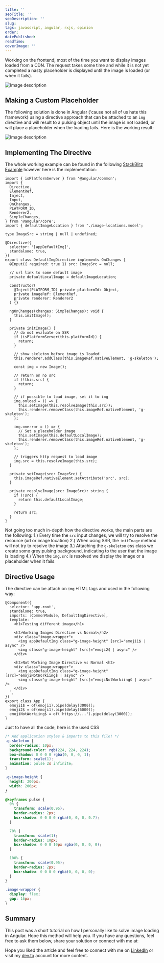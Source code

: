 ```yaml
---
title: ''
seoTitle: ''
seoDescription: ''
slug:
tags: javascript, angular, rxjs, opinion
order:
datePublished:
readTime:
coverImage: ''
---
```


Working on the frontend, most of the time you want to display images loaded from a CDN. The request takes some time and while it is not yet completed a nasty placeholder is displayed until the image is loaded (or when it fails).

![Image description](https://dev-to-uploads.s3.amazonaws.com/uploads/articles/pgn5rzgld8yragbu4p3b.png)

## Making a Custom Placeholder

The following solution is done in Angular ('cause not all of us hate this framework) using a directive approach that can be attached to an `img` directive and will result to a pulsing object until the image is not loaded, or will place a placeholder when the loading fails.
Here is the working result:

![Image description](https://dev-to-uploads.s3.amazonaws.com/uploads/articles/wk5twjb4r83vhtcdeyu5.gif)

## Implementing The Directive

The whole working example can be found in the following [StackBlitz Example](https://stackblitz.com/edit/stackblitz-starters-oeeyee?file=src%2Fmain.ts) however here is the implementation:

```TS
import { isPlatformServer } from '@angular/common';
import {
  Directive,
  ElementRef,
  Inject,
  Input,
  OnChanges,
  PLATFORM_ID,
  Renderer2,
  SimpleChanges,
} from '@angular/core';
import { defaultImageLocation } from './image-locations.model';

type ImageSrc = string | null | undefined;

@Directive({
  selector: '[appDefaultImg]',
  standalone: true,
})
export class DefaultImgDirective implements OnChanges {
  @Input({ required: true }) src: ImageSrc = null;

  // url link to some default image
  private defaultLocalImage = defaultImageLocation;

  constructor(
    @Inject(PLATFORM_ID) private platformId: Object,
    private imageRef: ElementRef,
    private renderer: Renderer2
  ) {}

  ngOnChanges(changes: SimpleChanges): void {
    this.initImage();
  }

  private initImage() {
    // do not evaluate on SSR
    if (isPlatformServer(this.platformId)) {
      return;
    }

    // show skeleton before image is loaded
    this.renderer.addClass(this.imageRef.nativeElement, 'g-skeleton');

    const img = new Image();

    // return on no src
    if (!this.src) {
      return;
    }

    // if possible to load image, set it to img
    img.onload = () => {
      this.setImage(this.resolveImage(this.src));
      this.renderer.removeClass(this.imageRef.nativeElement, 'g-skeleton');
    };

    img.onerror = () => {
      // Set a placeholder image
      this.setImage(this.defaultLocalImage);
      this.renderer.removeClass(this.imageRef.nativeElement, 'g-skeleton');
    };

    // triggers http request to load image
    img.src = this.resolveImage(this.src);
  }

  private setImage(src: ImageSrc) {
    this.imageRef.nativeElement.setAttribute('src', src);
  }

  private resolveImage(src: ImageSrc): string {
    if (!src) {
      return this.defaultLocalImage;
    }

    return src;
  }
}
```

Not going too much in-depth how the directive works, the main parts are the following:
1.) Every time the `src` input changes, we will try to resolve the resource (url or image location)
2.) When using SSR, the `initImage` method will not try to resolve the image
3.) Attaching the `g-skeleton` css class we create some grey pulsing background, indicating to the user that the image is loading
4.) When the `img.src` is resolved we display the image or a placeholder when it fails

## Directive Usage

The directive can be attach on `img` HTML tags and used in the following way:

```TS
@Component({
  selector: 'app-root',
  standalone: true,
  imports: [CommonModule, DefaultImgDirective],
  template: `
    <h1>Testing different image</h1>

    <h2>Working Images Directive vs Normal</h2>
    <div class="image-wrapper">
      <img appDefaultImg class="g-image-height" [src]="emoji1$ | async" />
      <img class="g-image-height" [src]="emoji2$ | async" />
    </div>

    <h2>Not Working Image Directive vs Normal <h2>
    <div class="image-wrapper">
      <img appDefaultImg class="g-image-height" [src]="emojiNotWorkiing$ | async" />
      <img class="g-image-height" [src]="emojiNotWorkiing$ | async"  />
    </div>
  `,
})
export class App {
  emoji1$ = of(emoji1).pipe(delay(3000));
  emoji2$ = of(emoji1).pipe(delay(6000));
  emojiNotWorkiing$ = of('https://...').pipe(delay(3000));
}

```

Just to have all the code, here is the used CSS

```CSS
/* Add application styles & imports to this file! */
.g-skeleton {
  border-radius: 10px;
  background-color: rgb(224, 224, 224);
  box-shadow: 0 0 0 0 rgba(0, 0, 0, 1);
  transform: scale(1);
  animation: pulse 2s infinite;
}

.g-image-height {
  height: 200px;
  width: 200px;
}

@keyframes pulse {
  0% {
    transform: scale(0.95);
    border-radius: 2px;
    box-shadow: 0 0 0 0 rgba(0, 0, 0, 0.7);
  }

  70% {
    transform: scale(1);
    border-radius: 10px;
    box-shadow: 0 0 0 10px rgba(0, 0, 0, 0);
  }

  100% {
    transform: scale(0.95);
    border-radius: 2px;
    box-shadow: 0 0 0 0 rgba(0, 0, 0, 0);
  }
}

.image-wrapper {
  display: flex;
  gap: 16px;
}

```

## Summary

This post was a short tutorial on how I personally like to solve image loading in Angular. Hope this method will help you. If you have any questions, feel free to ask them below, share your solution or connect with me at:

Hope you liked the article and feel free to connect with me on [LinkedIn](https://www.linkedin.com/in/eduard-krivanek) or visit my [dev.to](https://dev.to/krivanek06) account for more content.
